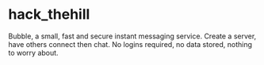 # hack_thehill

Bubble, a small, fast and secure instant messaging service. Create a server, have others connect then chat. No logins required, no data stored, nothing to worry about. 

